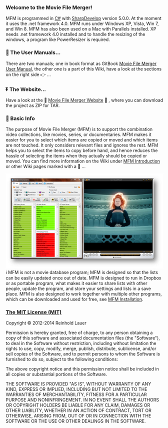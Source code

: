 ### Welcome to the Movie File Merger!
MFM is programmed in [C#](http://www.c-sharpcorner.com/) with [SharpDevelop](http://www.icsharpcode.net/OpenSource/SD/Default.aspx) version 5.0.0.  At the moment it uses the .net framework 4.0.  MFM runs under Windows XP, Vista, Win 7, and Win 8.  MFM has also been used on a Mac with Parallels installed. 
XP needs .net framework 4.0 installed and to handle the resizing of the windows, a program like PowerResizer is required.

### :book: The User Manuals...
There are two manuals; one in book format as GitBook [Movie File Merger User Manual](http://modi777.gitbooks.io/movie-file-merger-user-manual/), the other one is a part of this Wiki, have a look at the sections on the right side :point_right: ...

### :arrow_double_down: The Website...
Have a look at the :construction: [Movie File Merger Website](http://modi777.github.io/Movie-File-Merger/) :construction: , where you can download the project as ZIP for TAR.

### :sunflower: Basic Info  
The purpose of Movie File Merger (MFM) is to support the combination video collections, like movies, series, or documentaries.
MFM makes it easier for you to select which items are copied or moved and which items are not touched.  It only considers relevant files and ignores the rest. MFM helps you to select the items to copy before hand, and hence reduces the hassle of selecting the items when they actually should be copied or moved.  You can find more information on the Wiki under [MFM Introduction](https://github.com/Modi777/Movie-File-Merger/wiki/Introduction) or other Wiki pages marked with a :book: ...

![MFM_GOM](https://raw.githubusercontent.com/Modi777/Movie-File-Merger/master/Manuals/MFM_GOM.jpg) 
:information_source: MFM is not a movie database program; MFM is designed so that the lists can be easily updated once out of date.  MFM is designed to run in Dropbox or as portable program, what makes it easier to share lists with other people, update the program, and store your settings and lists in a save place.  MFM is also designed to work together with multiple other programs, which can be downloaded and used for free, see [MFM Installation](https://github.com/Modi777/Movie-File-Merger/wiki/Installation).

### [The MIT License (MIT)](http://opensource.org/licenses/MIT)

Copyright :copyright: 2012-2014 Reinhold Lauer

Permission is hereby granted, free of charge, to any person obtaining a copy
of this software and associated documentation files (the "Software"), to deal
in the Software without restriction, including without limitation the rights
to use, copy, modify, merge, publish, distribute, sublicense, and/or sell
copies of the Software, and to permit persons to whom the Software is
furnished to do so, subject to the following conditions:

The above copyright notice and this permission notice shall be included in all
copies or substantial portions of the Software.

THE SOFTWARE IS PROVIDED "AS IS", WITHOUT WARRANTY OF ANY KIND, EXPRESS OR
IMPLIED, INCLUDING BUT NOT LIMITED TO THE WARRANTIES OF MERCHANTABILITY,
FITNESS FOR A PARTICULAR PURPOSE AND NONINFRINGEMENT. IN NO EVENT SHALL THE
AUTHORS OR COPYRIGHT HOLDERS BE LIABLE FOR ANY CLAIM, DAMAGES OR OTHER
LIABILITY, WHETHER IN AN ACTION OF CONTRACT, TORT OR OTHERWISE, ARISING FROM,
OUT OF OR IN CONNECTION WITH THE SOFTWARE OR THE USE OR OTHER DEALINGS IN THE
SOFTWARE.
